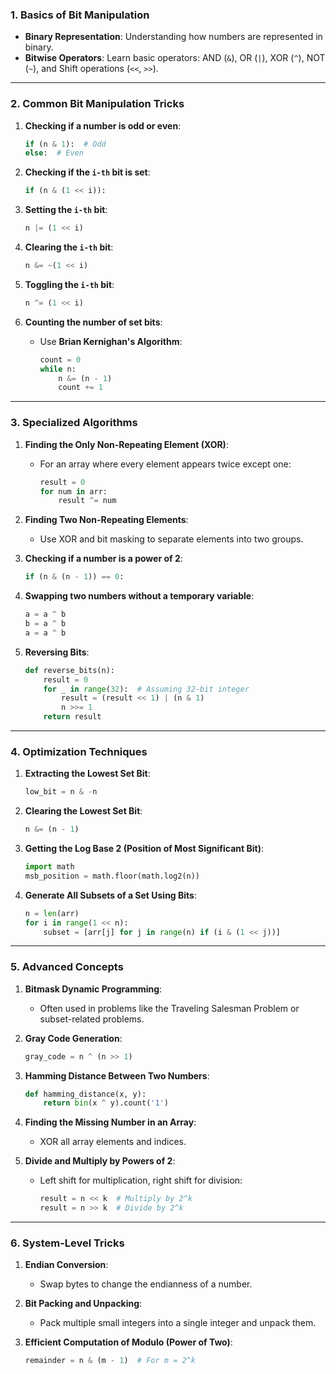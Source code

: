### **1. Basics of Bit Manipulation**

* **Binary Representation**: Understanding how numbers are represented in binary.
* **Bitwise Operators**: Learn basic operators: AND (`&`), OR (`|`), XOR (`^`), NOT (`~`), and Shift operations (`<<`, `>>`).

---

### **2. Common Bit Manipulation Tricks**

1. **Checking if a number is odd or even**:

   ```python
   if (n & 1):  # Odd
   else:  # Even
   ```

2. **Checking if the `i-th` bit is set**:

   ```python
   if (n & (1 << i)):
   ```

3. **Setting the `i-th` bit**:

   ```python
   n |= (1 << i)
   ```

4. **Clearing the `i-th` bit**:

   ```python
   n &= ~(1 << i)
   ```

5. **Toggling the `i-th` bit**:

   ```python
   n ^= (1 << i)
   ```

6. **Counting the number of set bits**:

   * Use **Brian Kernighan's Algorithm**:

     ```python
     count = 0
     while n:
         n &= (n - 1)
         count += 1
     ```

---

### **3. Specialized Algorithms**

1. **Finding the Only Non-Repeating Element (XOR)**:

   * For an array where every element appears twice except one:

     ```python
     result = 0
     for num in arr:
         result ^= num
     ```

2. **Finding Two Non-Repeating Elements**:

   * Use XOR and bit masking to separate elements into two groups.

3. **Checking if a number is a power of 2**:

   ```python
   if (n & (n - 1)) == 0:
   ```

4. **Swapping two numbers without a temporary variable**:

   ```python
   a = a ^ b
   b = a ^ b
   a = a ^ b
   ```

5. **Reversing Bits**:

   ```python
   def reverse_bits(n):
       result = 0
       for _ in range(32):  # Assuming 32-bit integer
           result = (result << 1) | (n & 1)
           n >>= 1
       return result
   ```

---

### **4. Optimization Techniques**

1. **Extracting the Lowest Set Bit**:

   ```python
   low_bit = n & -n
   ```

2. **Clearing the Lowest Set Bit**:

   ```python
   n &= (n - 1)
   ```

3. **Getting the Log Base 2 (Position of Most Significant Bit)**:

   ```python
   import math
   msb_position = math.floor(math.log2(n))
   ```

4. **Generate All Subsets of a Set Using Bits**:

   ```python
   n = len(arr)
   for i in range(1 << n):
       subset = [arr[j] for j in range(n) if (i & (1 << j))]
   ```

---

### **5. Advanced Concepts**

1. **Bitmask Dynamic Programming**:

   * Often used in problems like the Traveling Salesman Problem or subset-related problems.

2. **Gray Code Generation**:

   ```python
   gray_code = n ^ (n >> 1)
   ```

3. **Hamming Distance Between Two Numbers**:

   ```python
   def hamming_distance(x, y):
       return bin(x ^ y).count('1')
   ```

4. **Finding the Missing Number in an Array**:

   * XOR all array elements and indices.

5. **Divide and Multiply by Powers of 2**:

   * Left shift for multiplication, right shift for division:

     ```python
     result = n << k  # Multiply by 2^k
     result = n >> k  # Divide by 2^k
     ```

---

### **6. System-Level Tricks**

1. **Endian Conversion**:

   * Swap bytes to change the endianness of a number.

2. **Bit Packing and Unpacking**:

   * Pack multiple small integers into a single integer and unpack them.

3. **Efficient Computation of Modulo (Power of Two)**:

   ```python
   remainder = n & (m - 1)  # For m = 2^k
   ```

